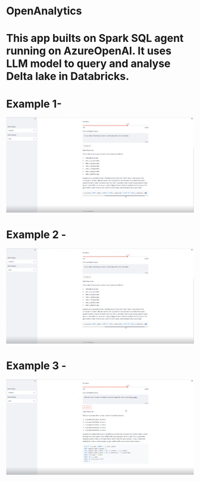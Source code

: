 # OpenAnalytics

# This app builts on Spark SQL agent running on AzureOpenAI. It uses LLM model to query and analyse Delta lake in Databricks.

# Example 1- 

![Alt text](/images/image-1.png)

# Example 2 - 

![Alt text](/images/image-1.png)

# Example 3 - 

![Alt text](/images/image-2.png)